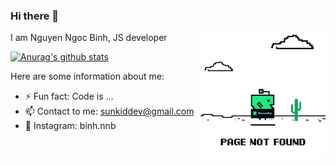 ### Hi there 👋

<div>
  <img align='right' src='https://raw.githubusercontent.com/sunkid1995/sunkid1995/main/giphy.gif' width='200'>

  I am Nguyen Ngoc Binh, JS developer

  [![Anurag's github stats](https://github-readme-stats.vercel.app/api?username=sunkid1995)](https://github.com/anuraghazra/github-readme-stats)

  <!-- [![Top Langs](https://github-readme-stats.vercel.app/api/top-langs/?username=anuraghazra&layout=compact)](https://github.com/anuraghazra/github-readme-stats) -->
</div>

Here are some information about me:
- ⚡ Fun fact: Code is ...
- 📫 Contact to me: sunkiddev@gmail.com
- 📸 Instagram: binh.nnb
